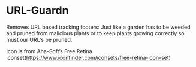 # URL-Guardn
Removes URL based tracking footers: Just like a garden has to be weeded and pruned from malicious plants or to keep plants growing correctly so must our URL's be pruned.

Icon is from Aha-Soft’s Free Retina iconset(https://www.iconfinder.com/iconsets/free-retina-icon-set)
